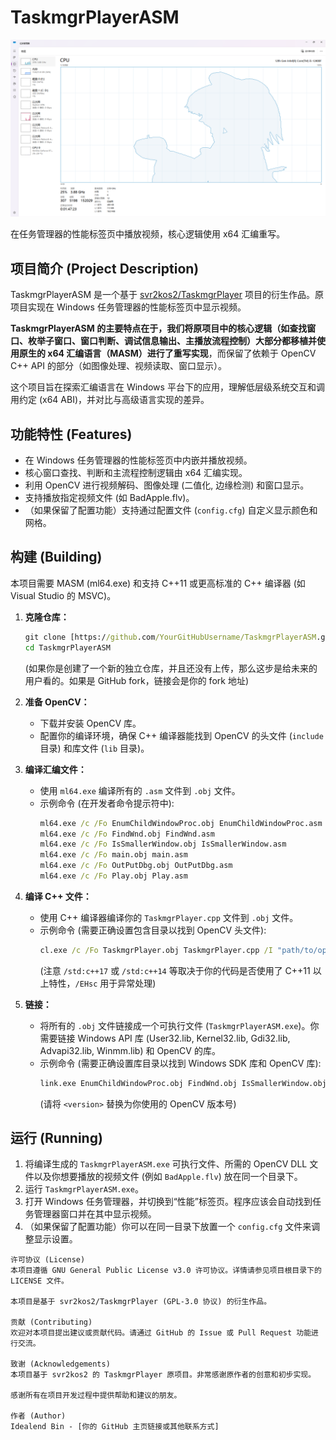# TaskmgrPlayerASM

![GitHub上原项目的可能的截图，如果你有的话可以放一个](Images/TaskmgrPlayerASM.png)

在任务管理器的性能标签页中播放视频，核心逻辑使用 x64 汇编重写。

## 项目简介 (Project Description)

TaskmgrPlayerASM 是一个基于 [svr2kos2/TaskmgrPlayer](https://github.com/svr2kos2/TaskmgrPlayer) 项目的衍生作品。原项目实现在 Windows 任务管理器的性能标签页中显示视频。

**TaskmgrPlayerASM 的主要特点在于，我们将原项目中的核心逻辑（如查找窗口、枚举子窗口、窗口判断、调试信息输出、主播放流程控制）大部分都移植并使用原生的 x64 汇编语言（MASM）进行了重写实现**，而保留了依赖于 OpenCV C++ API 的部分（如图像处理、视频读取、窗口显示）。

这个项目旨在探索汇编语言在 Windows 平台下的应用，理解低层级系统交互和调用约定 (x64 ABI)，并对比与高级语言实现的差异。

## 功能特性 (Features)

* 在 Windows 任务管理器的性能标签页中内嵌并播放视频。
* 核心窗口查找、判断和主流程控制逻辑由 x64 汇编实现。
* 利用 OpenCV 进行视频解码、图像处理 (二值化, 边缘检测) 和窗口显示。
* 支持播放指定视频文件 (如 BadApple.flv)。
* （如果保留了配置功能）支持通过配置文件 (`config.cfg`) 自定义显示颜色和网格。

## 构建 (Building)

本项目需要 MASM (ml64.exe) 和支持 C++11 或更高标准的 C++ 编译器 (如 Visual Studio 的 MSVC)。

1.  **克隆仓库：**
    ```cmd
    git clone [https://github.com/YourGitHubUsername/TaskmgrPlayerASM.git](https://github.com/YourGitHubUsername/TaskmgrPlayerASM.git)
    cd TaskmgrPlayerASM
    ```
    (如果你是创建了一个新的独立仓库，并且还没有上传，那么这步是给未来的用户看的。如果是 GitHub fork，链接会是你的 fork 地址)

2.  **准备 OpenCV：**
    * 下载并安装 OpenCV 库。
    * 配置你的编译环境，确保 C++ 编译器能找到 OpenCV 的头文件 (`include` 目录) 和库文件 (`lib` 目录)。

3.  **编译汇编文件：**
    * 使用 `ml64.exe` 编译所有的 `.asm` 文件到 `.obj` 文件。
    * 示例命令 (在开发者命令提示符中):
        ```cmd
        ml64.exe /c /Fo EnumChildWindowProc.obj EnumChildWindowProc.asm
        ml64.exe /c /Fo FindWnd.obj FindWnd.asm
        ml64.exe /c /Fo IsSmallerWindow.obj IsSmallerWindow.asm
        ml64.exe /c /Fo main.obj main.asm
        ml64.exe /c /Fo OutPutDbg.obj OutPutDbg.asm
        ml64.exe /c /Fo Play.obj Play.asm
        ```

4.  **编译 C++ 文件：**
    * 使用 C++ 编译器编译你的 `TaskmgrPlayer.cpp` 文件到 `.obj` 文件。
    * 示例命令 (需要正确设置包含目录以找到 OpenCV 头文件):
        ```cmd
        cl.exe /c /Fo TaskmgrPlayer.obj TaskmgrPlayer.cpp /I "path/to/opencv/include" /std:c++17 /EHsc
        ```
        (注意 `/std:c++17` 或 `/std:c++14` 等取决于你的代码是否使用了 C++11 以上特性，`/EHsc` 用于异常处理)

5.  **链接：**
    * 将所有的 `.obj` 文件链接成一个可执行文件 (`TaskmgrPlayerASM.exe`)。你需要链接 Windows API 库 (User32.lib, Kernel32.lib, Gdi32.lib, Advapi32.lib, Winmm.lib) 和 OpenCV 的库。
    * 示例命令 (需要正确设置库目录以找到 Windows SDK 库和 OpenCV 库):
        ```cmd
        link.exe EnumChildWindowProc.obj FindWnd.obj IsSmallerWindow.obj main.obj OutPutDbg.obj Play.obj TaskmgrPlayer.obj user32.lib kernel32.lib gdi32.lib advapi32.lib winmm.lib "path/to/opencv/lib/opencv_world<version>.lib" /OUT:TaskmgrPlayerASM.exe
        ```
        (请将 `<version>` 替换为你使用的 OpenCV 版本号)

## 运行 (Running)

1.  将编译生成的 `TaskmgrPlayerASM.exe` 可执行文件、所需的 OpenCV DLL 文件以及你想要播放的视频文件 (例如 `BadApple.flv`) 放在同一个目录下。
2.  运行 `TaskmgrPlayerASM.exe`。
3.  打开 Windows 任务管理器，并切换到“性能”标签页。程序应该会自动找到任务管理器窗口并在其中显示视频。
4.  （如果保留了配置功能）你可以在同一目录下放置一个 `config.cfg` 文件来调整显示设置。


```
许可协议 (License)
本项目遵循 GNU General Public License v3.0 许可协议。详情请参见项目根目录下的 LICENSE 文件。

本项目是基于 svr2kos2/TaskmgrPlayer (GPL-3.0 协议) 的衍生作品。

贡献 (Contributing)
欢迎对本项目提出建议或贡献代码。请通过 GitHub 的 Issue 或 Pull Request 功能进行交流。

致谢 (Acknowledgements)
本项目基于 svr2kos2 的 TaskmgrPlayer 原项目。非常感谢原作者的创意和初步实现。

感谢所有在项目开发过程中提供帮助和建议的朋友。

作者 (Author)
Idealend Bin - [你的 GitHub 主页链接或其他联系方式]
